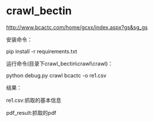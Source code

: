 # crawl_bectin
http://www.bcactc.com/home/gcxx/index.aspx?gs&sg_gs

安装命令：

pip install -r requirements.txt

运行命令(目录下crawl_bectin\crawl\crawl\)：

python debug.py crawl bcactc -o re1.csv

结果：

re1.csv:抓取的基本信息

pdf_result:抓取的pdf

